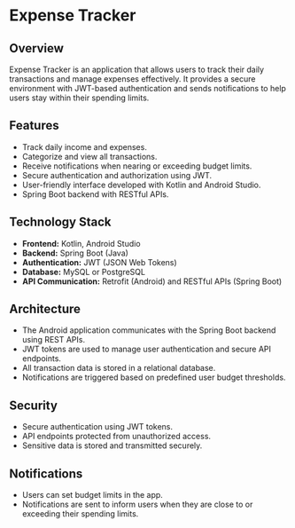 # Expense Tracker

## Overview
Expense Tracker is an application that allows users to track their daily transactions and manage expenses effectively. It provides a secure environment with JWT-based authentication and sends notifications to help users stay within their spending limits.

## Features
- Track daily income and expenses.
- Categorize and view all transactions.
- Receive notifications when nearing or exceeding budget limits.
- Secure authentication and authorization using JWT.
- User-friendly interface developed with Kotlin and Android Studio.
- Spring Boot backend with RESTful APIs.

## Technology Stack
- **Frontend:** Kotlin, Android Studio
- **Backend:** Spring Boot (Java)
- **Authentication:** JWT (JSON Web Tokens)
- **Database:** MySQL or PostgreSQL
- **API Communication:** Retrofit (Android) and RESTful APIs (Spring Boot)

## Architecture
- The Android application communicates with the Spring Boot backend using REST APIs.
- JWT tokens are used to manage user authentication and secure API endpoints.
- All transaction data is stored in a relational database.
- Notifications are triggered based on predefined user budget thresholds.

## Security
- Secure authentication using JWT tokens.
- API endpoints protected from unauthorized access.
- Sensitive data is stored and transmitted securely.

## Notifications
- Users can set budget limits in the app.
- Notifications are sent to inform users when they are close to or exceeding their spending limits.
